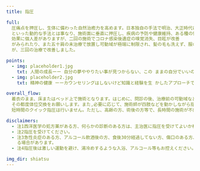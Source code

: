 ```yaml
---
title: 指圧

full:
  圧痛点を押圧し、生体に備わった自然治癒力を高めます。日本独自の手法で明治、大正時代にかけて設立さたもので、現代の原型は浪越徳次郎によって確立されたものと言われています。按摩やマッサージのように「揉む」「叩く」
  といった動的な手法とは事なり、施術面に垂直に押圧し、疾病の予防や健康維持、ある種の慢性疾患の改善にも効果が期待できます。
  効果に個人差がありますが、二回の施術でコロナ感染後遺症の嗅覚消失、目眩が改善
  がみられたり、また五十肩の未治療で放置し可動域が極端に制限され、髪の毛も洗えず、服の着脱も片方ずつしかできなかった方
  が、三回の治療で改善しました。

points:
  - img: placeholder1.jpg
    txt: 人間の成長ーー 自分の夢ややりたい事が見つからない、この ままの自分でいいのかなと悩む、将来が心配
  - img: placeholder2.jpg
    txt: 精神の健康 ーーカウンセリングはしないけど知識と経験を生 かしたアプローチで、各患者さんにあった精神の健康法を見 つ ける

overall_flow:
  着衣のまま、床またはベッド上で施術となります。はじめに、問診の後、治療前の可動域などの簡単なテストをして施術がはじます。腹這い、仰臥位、など
  その都度体位交換をお願いします。また,必要に応じて、施術師が四肢などを動かしながら指圧を行うこともあります。患部のみでなく、身体を全体として見るので、原則、頭から足の指先まで、施術範囲は広範なので
  短時間のクイック指圧は行いません。ただし、高齢の方、術後の方等で、長時間の施術が不向きの方は短時間となることがあります。

disclaimers:
  - 注1西洋医学の処方薬がある方、何らかの診断のある方は、主治医に指圧を受けてよいか相談の上、
  - 注2指圧を受けてください。
  - 注3急性炎症のある方、アルコール飲酒後の方、食後30分経過してない方、傷口のある方、等お断りす
    る場合があります。
  - 注4指圧後は激しい運動を避け、湯冷めするような入浴、アルコール等もお控えください。

img_dir: shiatsu
---
```

